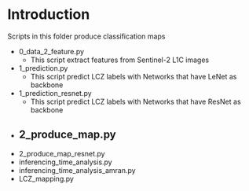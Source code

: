 # Introduction
Scripts in this folder produce classification maps
- 0_data_2_feature.py  
  - This script extract features from Sentinel-2 L1C images
- 1_prediction.py
  - This script predict LCZ labels with Networks that have LeNet as backbone
- 1_prediction_resnet.py  
  - This script predict LCZ labels with Networks that have ResNet as backbone
- 2_produce_map.py
  - 
- 2_produce_map_resnet.py             
- inferencing_time_analysis.py
- inferencing_time_analysis_amran.py  
- LCZ_mapping.py
